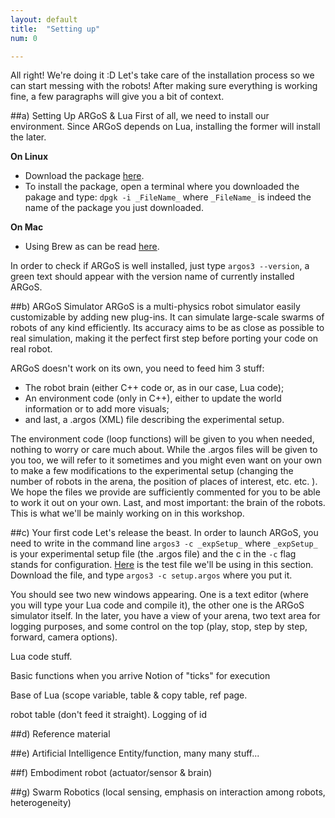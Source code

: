 ```yaml
---
layout: default
title:  "Setting up"
num: 0

---
```


All right! We're doing it :D Let's take care of the installation process so we can start messing with the robots! After making sure everything is working fine, a few paragraphs will give you a bit of context.

##a) Setting Up ARGoS & Lua
First of all, we need to install our environment. Since ARGoS depends on Lua, installing the former will install the later.

**On Linux**

* Download the package [here](http://bohr.ulb.ac.be/~pincy/argos/core.php).
* To install the package, open a terminal where you downloaded the pakage and type: `dpgk -i _FileName_` where `_FileName_` is indeed the name of the package you just downloaded.

**On Mac**

* Using Brew as can be read [here](http://bohr.ulb.ac.be/~pincy/argos/core.php).

In order to check if ARGoS is well installed, just type `argos3 --version`, a green text should appear with the version name of currently installed ARGoS.

##b) ARGoS Simulator
ARGoS is a multi-physics robot simulator easily customizable by adding new plug-ins. It can simulate large-scale swarms of robots of any kind efficiently. Its accuracy aims to be as close as possible to real simulation, making it the perfect first step before porting your code on real robot.

ARGoS doesn't work on its own, you need to feed him 3 stuff:

* The robot brain (either C++ code or, as in our case, Lua code);
* An environment code (only in C++), either to update the world information or to add more visuals; 
* and last, a .argos (XML) file describing the experimental setup.

The environment code (loop functions) will be given to you when needed, nothing to worry or care much about. While the .argos files will be given to you too, we will refer to it sometimes and you might even want on your own to make a few modifications to the experimental setup (changing the number of robots in the arena, the position of places of interest, etc. etc. ). We hope the files we provide are sufficiently commented for you to be able to work it out on your own. Last, and most important: the brain of the robots. This is what we'll be mainly working on in this workshop.


##c) Your first code
Let's release the beast. In order to launch ARGoS, you need to write in the command line `argos3 -c _expSetup_` where `_expSetup_` is your experimental setup file (the .argos file) and the c in the `-c` flag stands for configuration. [Here]() is the test file we'll be using in this section. Download the file, and type `argos3 -c setup.argos` where you put it.

You should see two new windows appearing. One is a text editor (where you will type your Lua code and compile it), the other one is the ARGoS simulator itself. In the later, you have a view of your arena, two text area for logging purposes, and some control on the top (play, stop, step by step, forward, camera options).


Lua code stuff.

Basic functions when you arrive
Notion of "ticks" for execution

Base of Lua (scope variable, table & copy table, ref page.

robot table (don't feed it straight). Logging of id

##d) Reference material

##e) Artificial Intelligence
Entity/function, many many stuff...


##f) Embodiment
robot (actuator/sensor & brain)


##g) Swarm Robotics
(local sensing, emphasis on interaction among robots, heterogeneity)
